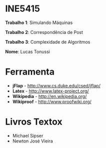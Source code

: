INE5415
=======

__Trabalho 1__: Simulando Máquinas

__Trabalho 2__: Correspondência de Post

__Trabalho 3__: Complexidade de Algoritmos

__Nome__: Lucas Tonussi

Ferramenta
=======

+ __jFlap__ - http://www.cs.duke.edu/csed/jflap/
+ __Latex__ - http://www.latex-project.org/
+ __Wikipedia__ - http://en.wikipedia.org/
+ __Wikiproof__ - http://www.proofwiki.org/

Livros Textox
=======

+ Michael Sipser
+ Newton José Vieira
